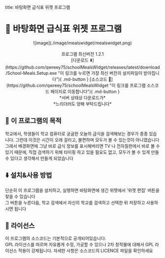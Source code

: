 title: 바탕화면 급식표 위젯 프로그램

# 🌆️ 바탕화면 급식표 위젯 프로그램

<div width=100% align=center markdown>
![image](./image/mealswidget/mealswidget.png)
<br>
<br>
프로그램 최신버전 1.2.1<br>
[다운로드 ⬇️](https://github.com/qwreey75/schoolMealsWidget/releases/latest/download/School-Meals.Setup.exe "이 링크를 누르면 가장 최신 버전의 설치파일이 받아집니다"){ .md-button }
[소스코드 🔧](https://github.com/qwreey75/schoolMealsWidget "이 링크를 프로그램 소스코드 페이지로 이동합니다"){ .md-button }
<br>
*서버 상태상 다운로드가*<br>
*느리더러도 양해 부탁드립니다*
</div>

## 🏁️ 이 프로그램의 목적

학교에서, 학생들이 학교 컴퓨터로 궁굼한 오늘의 급식을 검색해보는 경우가 종종 있습니다. 그런데 이것은 시간이 오래 걸리고, 불편하며 모두가 볼 수 있는것이 아니였습니다
<br>
그래서 배경화면에 그냥 바로 급식 정보를 표시해버리면 TV 나 전자칠판에서 바로 볼 수 있기 때문에, 직접 검색하기 위해 타이핑 하고 있을 필요도 없고, 모두가 볼 수 있게 만들 수 있다고 생각해서 만들게 되었습니다

## ⬇️ 설치&사용 방법

단순히 이 프로그램을 설치하고, 실행하면 바탕화면에 생긴 위젯에서 '위젯 편집' 버튼을 찾을 수 있습니다  
그 버튼을 누른다음, 학교 검색에서 자신의 학교를 검색하고 선택한 뒤 저장하고 사용하시면 됩니다  

## 📜 라이선스

이 프로그램의 소스코드는 기본적으로 공개되어있습니다.  
GPL 라이선스를 따르며 자유롭게 수정, 가공할 수 있으나 2차 창작물에 대해서 GPL 라이선스 적용이 강제됩니다. 자세한 사항은 소스코드의 LICENCE 파일을 확인하세요  
